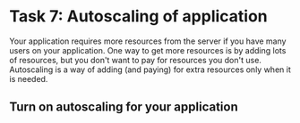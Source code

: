 # Task 7: Autoscaling of application

Your application requires more resources from the server if you have many users on your application. 
One way to get more resources is by adding lots of resources, but you don't want to pay for resources you don't use.
Autoscaling is a way of adding (and paying) for extra resources only when it is needed. 

## Turn on autoscaling for your application


##   


